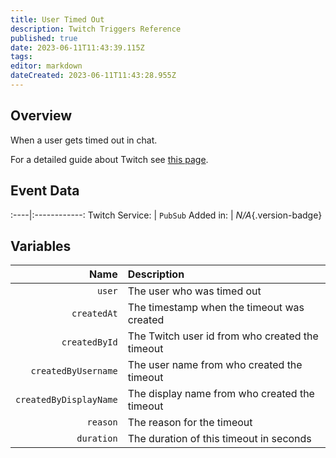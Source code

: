 ```yaml
---
title: User Timed Out
description: Twitch Triggers Reference
published: true
date: 2023-06-11T11:43:39.115Z
tags: 
editor: markdown
dateCreated: 2023-06-11T11:43:28.955Z
---
```


## Overview
When a user gets timed out in chat.

For a detailed guide about Twitch see [this page](/Platforms/Twitch).

## Event Data
:----|:------------:
Twitch Service: | `PubSub`
Added in: | *N/A*{.version-badge}

## Variables
Name | Description
----:|:------------
`user` | The user who was timed out
`createdAt` | The timestamp when the timeout was created
`createdById` | The Twitch user id from who created the timeout 
`createdByUsername` | The user name from who created the timeout
`createdByDisplayName` | The display name from who created the timeout
`reason` | The reason for the timeout
`duration` | The duration of this timeout in seconds